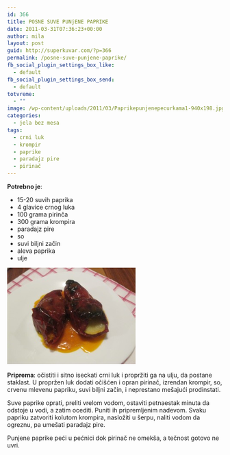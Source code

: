 ```yaml
---
id: 366
title: POSNE SUVE PUNjENE PAPRIKE
date: 2011-03-31T07:36:23+00:00
author: mila
layout: post
guid: http://superkuvar.com/?p=366
permalink: /posne-suve-punjene-paprike/
fb_social_plugin_settings_box_like:
  - default
fb_social_plugin_settings_box_send:
  - default
totvreme:
  - ""
image: /wp-content/uploads/2011/03/Paprikepunjenepecurkama1-940x198.jpg
categories:
  - jela bez mesa
tags:
  - crni luk
  - krompir
  - paprike
  - paradajz pire
  - pirinač
---
```

**Potrebno je**:

  * 15-20 suvih paprika
  * 4 glavice crnog luka
  * 100 grama pirinča
  * 300 grama krompira
  * paradajz pire
  * so
  * suvi biljni začin
  * aleva paprika
  * ulje

<img class="alignnone size-medium wp-image-5809" src="/wp-content/uploads/2011/03/Paprikepunjenepecurkama1-300x225.jpg" alt="Paprikepunjenepecurkama1" width="300" height="225" /> 

**Priprema**: očistiti i sitno iseckati crni luk i propržiti ga na ulju, da postane staklast. U propržen luk dodati očišćen i opran pirinač, izrendan krompir, so, crvenu mlevenu papriku, suvi biljni začin, i neprestano mešajući prodinstati.

Suve paprike oprati, preliti vrelom vodom, ostaviti petnaestak minuta da odstoje u vodi, a zatim ocediti. Puniti ih pripremljenim nadevom. Svaku papriku zatvoriti kolutom krompira, nasložiti u šerpu, naliti vodom da ogreznu, pa umešati paradajz pire.

Punjene paprike peći u pećnici dok pirinač ne omekša, a tečnost gotovo ne uvri.